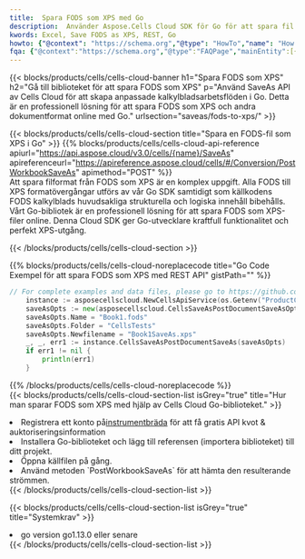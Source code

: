 ```yaml
---
title:  Spara FODS som XPS med Go
description:  Använder Aspose.Cells Cloud SDK för Go för att spara fil i FODS-format som fil i XPS-format.
kwords: Excel, Save FODS as XPS, REST, Go
howto: {"@context": "https://schema.org","@type": "HowTo","name": "How to save FODS as XPS using the Cells Cloud Go library.","description": "How to save FODS as XPS using the Cells Cloud Go library.","image": {"@type": "ImageObject"},"url": "/go/saveas/fods-to-xps/","step": [{ "@type": "HowToStep","name": "How to save FODS as XPS using the Cells Cloud Go library. step 1", "image": {"@type": "ImageObject",},"url": "/go/saveas/fods-to-xps/","text": "Register an account at <a href='https://dashboard.aspose.cloud/'>Dashboard</a> to get free API quota & authorization details",},{ "@type": "HowToStep","name": "How to save FODS as XPS using the Cells Cloud Go library. step 1", "image": {"@type": "ImageObject",},"url": "/go/saveas/fods-to-xps/","text": "Install Go library and add the reference (import the library) to your project.",},{ "@type": "HowToStep","name": "How to save FODS as XPS using the Cells Cloud Go library. step 1", "image": {"@type": "ImageObject",},"url": "/go/saveas/fods-to-xps/","text": "Open the source file in go.",},{ "@type": "HowToStep","name": "How to save FODS as XPS using the Cells Cloud Go library. step 1", "image": {"@type": "ImageObject",},"url": "/go/saveas/fods-to-xps/","text": "Use the `PostWorkbookSaveAs` method to retrieve the resulting stream.",}, ],"supply": {"@type": "HowToSupply","name": "document"},"tool": [{"@type": "HowToTool","name": "Goland, Visual Studio Code, Eclipse"},{"@type": "HowToTool","name": "Aspose Cells"}],"totalTime": "PT6M"}
fqa: {"@context":"https://schema.org","@type":"FAQPage","mainEntity":[{"@type":"Question","name":"Why save file as other formats file in C# using REST API?","acceptedAnswer":{"@type":"Answer","text":"Documents are encoded in many ways, and some files may be incompatible with the software you use. To open and read such files, just save them as appropriate file formats.<br/><ol><li>Install .NET SDK and add the reference (import the library) to your project.</li><li>Open the source file in C# using REST API.</li><li>Call the PostWorkbookSaveAsRequest() method, passing an output filename with required extension.</li><li>Get the result of save as a separate file.</li></ol>"}},{"@type":"Question","name":"What file formats can I save as with your C# library?","acceptedAnswer":{"@type":"Answer","text":"We support a variety of file formats for conversion using .NET library, including XLSX, Excel, xls , PDF, CSV, HTML, Markdown, XML, PNG, JPG, TIFF, Json, TXT and many more."}},{"@type":"Question","name":"What is the maximum allowed file size for conversion using this .NET library?","acceptedAnswer":{"@type":"Answer","text":"There are no file size limits for format conversions using .NET library."}}]}
---
```

{{< blocks/products/cells/cells-cloud-banner h1="Spara FODS som XPS" h2="Gå till biblioteket för att spara FODS som XPS" p="Använd SaveAs API av Cells Cloud för att skapa anpassade kalkylbladsarbetsflöden i Go. Detta är en professionell lösning för att spara FODS som XPS och andra dokumentformat online med Go." urlsection="saveas/fods-to-xps/" >}}

{{< blocks/products/cells/cells-cloud-section title="Spara en FODS-fil som XPS i Go" >}}
{{% blocks/products/cells/cells-cloud-api-reference apiurl="https://api.aspose.cloud/v3.0/cells/{name}/SaveAs" apireferenceurl="https://apireference.aspose.cloud/cells/#/Conversion/PostWorkbookSaveAs" apimethod="POST" %}}
<br/>
Att spara filformat från FODS som XPS är en komplex uppgift. Alla FODS till XPS formatövergångar utförs av vår Go SDK samtidigt som källkodens FODS kalkylblads huvudsakliga strukturella och logiska innehåll bibehålls. Vårt Go-bibliotek är en professionell lösning för att spara FODS som XPS-filer online. Denna Cloud SDK ger Go-utvecklare kraftfull funktionalitet och perfekt XPS-utgång.

{{< /blocks/products/cells/cells-cloud-section >}}

{{% blocks/products/cells/cells-cloud-noreplacecode title="Go Code Exempel för att spara FODS som XPS med REST API" gistPath="" %}}
  
```go
// For complete examples and data files, please go to https://github.com/aspose-cells-cloud/aspose-cells-cloud-go/
    instance := asposecellscloud.NewCellsApiService(os.Getenv("ProductClientId"), os.Getenv("ProductClientSecret"))
    saveAsOpts := new(asposecellscloud.CellsSaveAsPostDocumentSaveAsOpts)
    saveAsOpts.Name = "Book1.fods"
    saveAsOpts.Folder = "CellsTests"
    saveAsOpts.Newfilename = "Book1SaveAs.xps"
    _, _, err1 := instance.CellsSaveAsPostDocumentSaveAs(saveAsOpts)
    if err1 != nil {
	    println(err1)
    }
```
  
{{% /blocks/products/cells/cells-cloud-noreplacecode %}}
<br/>
{{< blocks/products/cells/cells-cloud-section-list isGrey="true" title="Hur man sparar FODS som XPS med hjälp av Cells Cloud Go-biblioteket." >}}
<li> Registrera ett konto på<a href="https://dashboard.aspose.cloud/">instrumentbräda</a> för att få gratis API kvot & auktoriseringsinformation</li>
<li>Installera Go-biblioteket och lägg till referensen (importera biblioteket) till ditt projekt.</li>
<li>Öppna källfilen på gång.</li>
<li>Använd metoden `PostWorkbookSaveAs` för att hämta den resulterande strömmen.</li>
{{< /blocks/products/cells/cells-cloud-section-list >}}

{{< blocks/products/cells/cells-cloud-section-list isGrey="true" title="Systemkrav" >}}
<li>go version go1.13.0 eller senare</li>
{{< /blocks/products/cells/cells-cloud-section-list >}}
